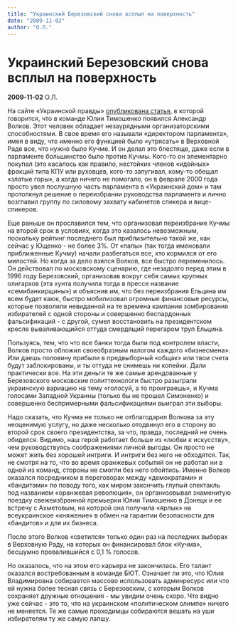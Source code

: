 ```yaml
---
title: "Украинский Березовский снова всплыл на поверхность"
date: "2009-11-02"
author: "О.Л."
---
```


# Украинский Березовский снова всплыл на поверхность

**2009-11-02** О.Л.

На сайте «Украинской правды» [опубликована статья](http://www.pravda.com.ua/news/2009/10/23/103874.htm), в которой говорится, что в команде Юлии Тимошенко появился Александр Волков. Этот человек обладает незаурядными организаторскими способностями. В свое время его называли «директором парламента», имея в виду, что именно его функцией было «утрясать» в Верховной Раде все, что нужно было Кучме. И он делал это блестяще, даже если в парламенте большинство было против Кучмы. Кого-то он элементарно покупал (это касалось как правило, нестойких членов «идейных» фракций типа КПУ или руховцев, кого-то запугивал, кому-то обещал «златые горы», а когда ничего не помогало, он в феврале 2000 года просто увел послушную часть парламента в «Украинский дом» и там протолкнул решение о переизбрании руководства парламента и лично возглавил группу по силовому захвату кабинетов спикера и вице-спикеров.

Еще раньше он прославился тем, что организовал переизбрание Кучмы на второй срок в условиях, когда это казалось невозможным, поскольку рейтинг последнего был приблизительно такой же, как сейчас у Ющенко - не более 3%. От «папы» (так тогда именовали приближенные Кучму) начали разбегаться все, кто кормился от его милостей. Но когда за дело взялся Волков, все быстро переменилось. Он действовал по московскому сценарию, где незадолго перед этим в 1996 году Березовский, организовав вокруг себя самых крупных олигархов (эта хунта получила тогда в прессе название «семибанкирщины») и объяснив им, что без переизбрания Ельцина им всем будет каюк, быстро мобилизовал огромные финансовые ресурсы, которые позволили невиданной на те времена кампании зомбирования избирателей с одной стороны и совершенно беспардонных фальсификаций - с другой, сумел восстановить на президентском кресле вываливающийся оттуда смердящий перегаром труп Ельцина.

Пользуясь, тем, что что все банки тогда были под контролем власти, Волков просто обложил своеобразным налогом каждого «бизнесмена». Или даешь половину прибыли в предвыборный «общак» или твои счета будут заблокированы, и ты оттуда не снимешь ни копейки. Дали практически все. На эти деньги те же самые арендованные у Березовского московские политтехнологи быстро разыграли украинскую вариацию на тему «голосуй, а то проиграешь», и Кучма голосами Западной Украины (только бы не прошел Симоненко) и совершенно беспримерными фальсификациями выиграл эти выборы.

Надо сказать, что Кучма не только не отблагодарил Волкова за эту неоценимую услугу, но даже несколько отодвинул его в сторону во второй срок своего президентства, за что, правда, последний не очень обиделся. Видимо, наш герой работает больше из «любви к искусству», чем руководствуясь соображениями личной выгоды. Он просто не может жить без хорошей интриги. И интриги без него не обходятся. Так, не смотря на то, что во время оранжевых событий он не работал ни в одной из команд, стороны не смогли без него обойтись. Именно Волков оказался посредником в переговорах между «демократами» и «бандитами» по поводу того, как миром закончить глупый спектакль под названием «оранжевая революция», он организовывал знаменитую поездку свежеизбранной премьерки Юлии Тимошенко в Донецк и ее встречу с Ахметовым, на которой она получила «ярлык» на всеукраинское «княжение» в обмен на гарантии безопасности для «бандитов» и для их бизнеса.

После этого Волков «светился» только один раз на последних выборах в Верховную Раду, на которых он финансировал блок «Кучма», бесшумно провалившийся с 0,1 % голосов.

Но оказалось, что на этом его карьера не закончилась. Его талант оказался востребованным в команде БЮТ. Означает ли это, что Юлия Владимировна собирается массово использовать админресурс или что ей нужна более тесная связь с Березовским, с которым Волков сохраняет дружные отношения - мы увидим очень скоро. Что видно уже сейчас - это то, что на украинском «политическом олимпе» ничего не меняется. Те же самые проходимцы собираются вешать на уши избирателям ту же самую лапшу.